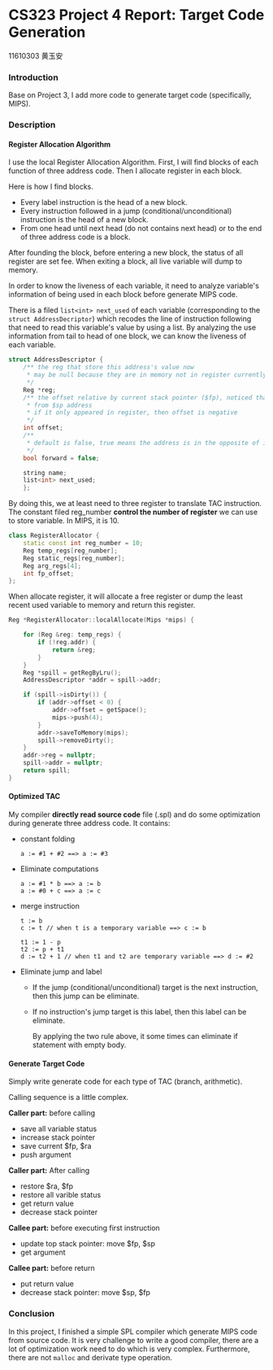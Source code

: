 # CS323 Project 4 Report: Target Code Generation

11610303 黄玉安

### Introduction

Base on Project 3, I add more code to generate target code (specifically, MIPS).

### Description

#### Register Allocation Algorithm

I use the local Register Allocation Algorithm. First, I will find blocks of each function of three address code. Then I allocate register in each block. 

Here is how I find blocks.

- Every label instruction is the head of a new block.
- Every instruction followed in a jump (conditional/unconditional) instruction is the head of a new block.
- From one head until next head (do not contains next head) or to the end of three address code is a block.

After founding the block, before entering a new block, the status of all register are set fee. When exiting a block, all live variable will dump to memory.

In order to know the liveness of each variable, it need to analyze variable's information of being used in each block before generate MIPS code.

There is a filed `list<int> next_used` of each variable (corresponding to the `struct AddressDecriptor`) which recodes the line of instruction following that need to read this variable's value by using a list. By analyzing the use information from tail to head of one block, we can know the liveness of each variable.

```c++
struct AddressDescriptor {
    /** the reg that store this address's value now
     * may be null because they are in memory not in register currently
     */
    Reg *reg;
    /** the offset relative by current stack pointer ($fp), noticed that it is different
     * from $sp address
     * if it only appeared in register, then offset is negative
     */
    int offset;
    /**
     * default is false, true means the address is in the opposite of increased direction of $fp
     */
    bool forward = false;

    string name;
    list<int> next_used;
    };
```

By doing this, we at least need to three register to translate TAC instruction. The constant filed reg_number **control the number of register** we can use to store variable. In MIPS, it is 10.

```c++
class RegisterAllocator {
    static const int reg_number = 10;
    Reg temp_regs[reg_number];
    Reg static_regs[reg_number];
    Reg arg_regs[4];
    int fp_offset;
};
```

When allocate register, it will allocate a free register or dump the least recent used variable to memory and return this register.

```c++
Reg *RegisterAllocator::localAllocate(Mips *mips) {

    for (Reg &reg: temp_regs) {
        if (!reg.addr) {
            return &reg;
        }
    }
    Reg *spill = getRegByLru();
    AddressDescriptor *addr = spill->addr;

    if (spill->isDirty()) {
        if (addr->offset < 0) {
            addr->offset = getSpace();
            mips->push(4);
        }
        addr->saveToMemory(mips);
        spill->removeDirty();
    }
    addr->reg = nullptr;
    spill->addr = nullptr;
    return spill;
}
```

#### Optimized TAC

My compiler **directly read source code** file (.spl) and do some optimization during generate three address code. It contains:

- constant folding

  ```
  a := #1 + #2 ==> a := #3
  ```

- Eliminate computations

  ```
  a := #1 * b ==> a := b
  a := #0 + c ==> a := c
  ```

- merge instruction

  ```
  t := b 
  c := t // when t is a temporary variable ==> c := b
  
  t1 := 1 - p
  t2 := p + t1
  d := t2 + 1 // when t1 and t2 are temporary variable ==> d := #2
  ```

- Eliminate jump and label

  - If the jump (conditional/unconditional) target is the next instruction, then this jump can be eliminate.

  - If no instruction's jump target is this label, then this label can be eliminate.

    By applying the two rule above, it some times can eliminate if statement with empty body.

#### Generate Target Code

Simply write generate code for each type of TAC (branch, arithmetic).

Calling sequence is a little complex.

 **Caller part:** before calling

- save all variable status
- increase stack pointer
- save current $fp, $ra
- push argument

**Caller part:** After calling

- restore $ra, $fp
- restore all varible status
- get return value
- decrease stack pointer

**Callee part:** before executing first instruction

- update top stack pointer: move $fp, $sp
- get argument

**Callee part:** before return

- put return value
- decrease stack pointer: move $sp, $fp

### Conclusion

In this project, I finished a simple SPL compiler which generate MIPS code from source code. It is very challenge to write a good compiler, there are a lot of optimization work need to do which is very complex. Furthermore, there are not `malloc` and derivate type operation.